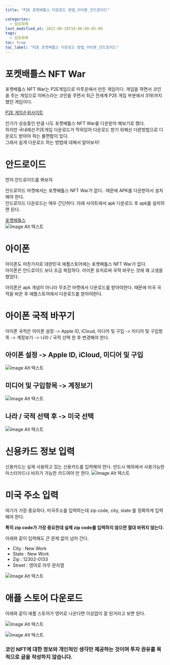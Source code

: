 ```yaml
---
title: "P2E 포켓배틀스 다운로드 방법_아이폰_안드로이드"

categories:
  - 암호화폐
last_modified_at: 2022-08-28T18:06:00-05:00
tags:
  - 암호화폐
toc: true
toc_label: "P2E 포켓배틀스 다운로드 방법_아이폰_안드로이드"
---
```


# 포켓배틀스 NFT War 
포켓배틀스 NFT War는 P2E게임으로 미투온에서 만든 게임이다. 
게임을 하면서 코인을 주는 게임으로 미버스라는 코인을 주면서 최근 전세계 P2E 게임 부분에서 31위까지 했던 게임이다.<br>

[P2E 게임순위사이트](https://playtoearn.net/blockchaingames)<br>

인기가 상승중인 만큼 나도 포켓배틀스 NFT War를  다운받아 해보기로 했다. <br>
하지만 국내에선 P2E게임 다운로드가 막혀있어 다운로드 받기 위해선 다른방법으로 다운로드 받아야 하는 불편함이 있다.<br>
그래서 쉽게 다운로드 하는 방법에 대해서 알아보자!

# 안드로이드
먼저 안드로이드를 봐보자<br>

안드로이드 마켓에서는 포켓배틀스 NFT War가 없다.. 때문에 APK를 다운받아서 설치해야 한다. <br>
안드로이드 다운로드는 매우 간단하다. 아래 사이트에서 apk 다운로드 후 apk를 설치하면 된다.<Br>

[포켓배틀스](https://playtoearn.net/blockchaingames)<br>
![Image Alt 텍스트](/assets/img/crypto/220828/pkb.png) <br>


# 아이폰
아이폰도 마찬가지로 대한민국 애플스토어에는 포켓배틀스 NFT War가 없다.<br>
아이폰은 안드로이드 보다 조금 복잡하다. 아이폰 유저로써 국적 바꾸는 것에 꽤 고생을 했었다.<br>

아이폰은 apk 개념이 아니라 무조건 마켓에서 다운로드를 받아야한다. 때문에 미국 국적을 바꾼 후 애플스토어에서 다운로드를 받아야한다.<br>

# 아이폰 국적 바꾸기
아이폰 국적은 아이폰 설정 -> Apple ID, iCloud, 미디어 및 구입 -> 미디어 및 구입항목 -> 계정보기 -> 나라 / 국적 선택 한 후 변경해야 한다.

## 아이폰 설정 -> Apple ID, iCloud, 미디어 및 구입 
![Image Alt 텍스트](/assets/img/crypto/220828/iphone_1.jpeg) <br>

## 미디어 및 구입항목 -> 계정보기
![Image Alt 텍스트](/assets/img/crypto/220828/iphone_2.jpeg) <br>

## 나라 / 국적 선택 후 -> 미국 선택
![Image Alt 텍스트](/assets/img/crypto/220828/iphone_3.jpeg) <br>

# 신용카드 정보 입력
신용카드는 실제 사용하고 있는 신용카드를 입력해야 한다. 반드시 해외에서 사용가능한 마스터카드나 비자가 가능한 카드여야 만 한다.
![Image Alt 텍스트](/assets/img/crypto/220828/iphone_6.jpeg) <br>

# 미국 주소 입력
여기가 가장 중요하다. 미국주소를 입력하는데 zip code, city, state 를 정확하게 입력해야 한다. 

**특히 zip code가 가장 중요한데 실제 zip code를 입력하지 않으면 절대 바뀌지 않는다.**

아래와 같이 입력해도 큰 문제 없이 넘어 간다.
- City : New Work
- State : New Work
- Zip : 12302-0133
- Street : 영어로 아무 문자열

![Image Alt 텍스트](/assets/img/crypto/220828/iphone_5.jpeg) <br>

# 애플 스토어 다운로드
아래와 같이 애플 스토어가 영어로 나온다면 이상없이 잘 된거라고 보면 된다.

![Image Alt 텍스트](/assets/img/crypto/220828/applemarket.jpeg) <br>

![Image Alt 텍스트](/assets/img/crypto/220828/pktb.jpeg) <br>

### 코인 NFT에 대한 정보와 개인적인 생각만 제공하는 것이며 투자 권유를 목적으로 글을 작성하지 않습니다.
